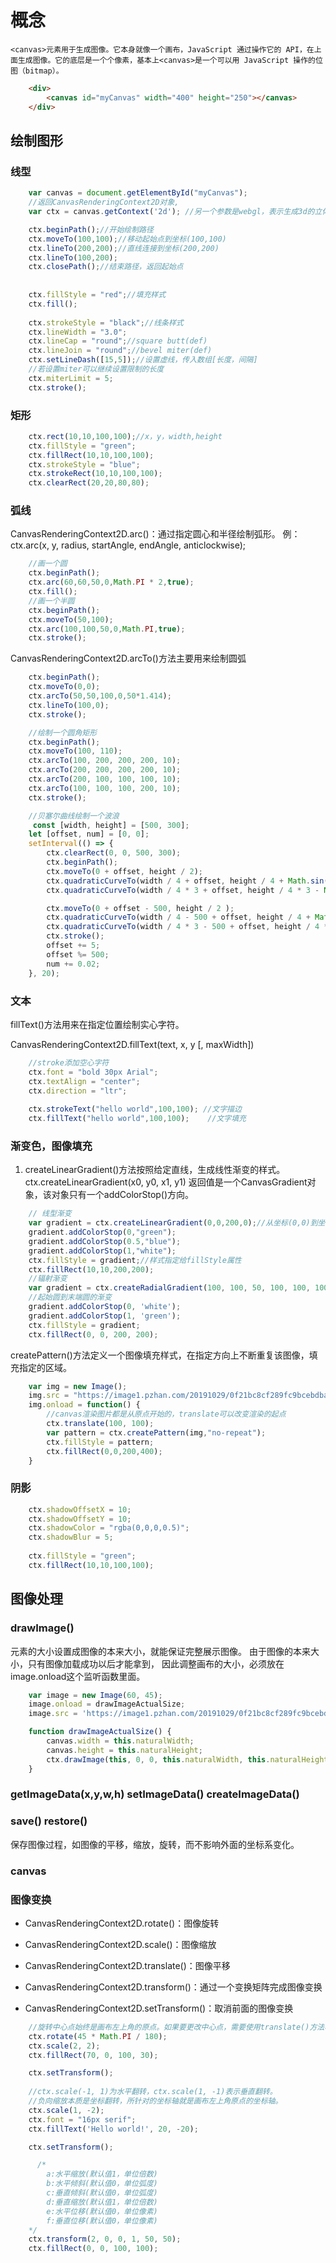 # 概念 
    <canvas>元素用于生成图像。它本身就像一个画布，JavaScript 通过操作它的 API，在上面生成图像。它的底层是一个个像素，基本上<canvas>是一个可以用 JavaScript 操作的位图（bitmap）。
```html
    <div>
        <canvas id="myCanvas" width="400" height="250"></canvas>
    </div>
```

## 绘制图形

### 线型
```javascript
    var canvas = document.getElementById("myCanvas");
    //返回CanvasRenderingContext2D对象,
    var ctx = canvas.getContext('2d'); //另一个参数是webgl，表示生成3d的立体图案，属于webgl api

    ctx.beginPath();//开始绘制路径
    ctx.moveTo(100,100);//移动起始点到坐标(100,100)
    ctx.lineTo(200,200);//直线连接到坐标(200,200)
    ctx.lineTo(100,200);
    ctx.closePath();//结束路径，返回起始点
    
    
    ctx.fillStyle = "red";//填充样式
    ctx.fill();
    
    ctx.strokeStyle = "black";//线条样式
    ctx.lineWidth = "3.0";
    ctx.lineCap = "round";//square butt(def)    
    ctx.lineJoin = "round";//bevel miter(def)
    ctx.setLineDash([15,5]);//设置虚线，传入数组[长度，间隔]
    //若设置miter可以继续设置限制的长度
    ctx.miterLimit = 5;
    ctx.stroke();
```

### 矩形
```javascript
    ctx.rect(10,10,100,100);//x，y，width,height
    ctx.fillStyle = "green";
    ctx.fillRect(10,10,100,100);
    ctx.strokeStyle = "blue";
    ctx.strokeRect(10,10,100,100);
    ctx.clearRect(20,20,80,80);
```
### 弧线

CanvasRenderingContext2D.arc()：通过指定圆心和半径绘制弧形。
例：ctx.arc(x, y, radius, startAngle, endAngle, anticlockwise);

```javascript
    //画一个圆
    ctx.beginPath();
    ctx.arc(60,60,50,0,Math.PI * 2,true);
    ctx.fill();
    //画一个半圆
    ctx.beginPath();
    ctx.moveTo(50,100);
    ctx.arc(100,100,50,0,Math.PI,true);
    ctx.stroke();
```
CanvasRenderingContext2D.arcTo()方法主要用来绘制圆弧
```javascript
    ctx.beginPath();
    ctx.moveTo(0,0);
    ctx.arcTo(50,50,100,0,50*1.414);
    ctx.lineTo(100,0);
    ctx.stroke();

    //绘制一个圆角矩形
    ctx.beginPath();
    ctx.moveTo(100, 110);
    ctx.arcTo(100, 200, 200, 200, 10);
    ctx.arcTo(200, 200, 200, 200, 10);
    ctx.arcTo(200, 100, 100, 100, 10);
    ctx.arcTo(100, 100, 100, 200, 10);
    ctx.stroke();

    //贝塞尔曲线绘制一个波浪
     const [width, height] = [500, 300];
    let [offset, num] = [0, 0];
    setInterval(() => {
        ctx.clearRect(0, 0, 500, 300);
        ctx.beginPath();
        ctx.moveTo(0 + offset, height / 2);
        ctx.quadraticCurveTo(width / 4 + offset, height / 4 + Math.sin(num) * 120, width / 2 + offset, height / 2 );
        ctx.quadraticCurveTo(width / 4 * 3 + offset, height / 4 * 3 - Math.sin(num) * 120, width + offset, height / 2);

        ctx.moveTo(0 + offset - 500, height / 2 );
        ctx.quadraticCurveTo(width / 4 - 500 + offset, height / 4 + Math.sin(num) * 120, width / 2 - 500 + offset, height / 2 );
        ctx.quadraticCurveTo(width / 4 * 3 - 500 + offset, height / 4 * 3 - Math.sin(num) * 120, width - 500 + offset, height / 2 );
        ctx.stroke();
        offset += 5;
        offset %= 500;
        num += 0.02;
    }, 20);
```

### 文本

fillText()方法用来在指定位置绘制实心字符。

CanvasRenderingContext2D.fillText(text, x, y [, maxWidth])
```javascript
    //stroke添加空心字符
    ctx.font = "bold 30px Arial";
    ctx.textAlign = "center";
    ctx.direction = "ltr";
    
    ctx.strokeText("hello world",100,100); //文字描边
    ctx.fillText("hello world",100,100);    //文字填充
```

### 渐变色，图像填充

1. createLinearGradient()方法按照给定直线，生成线性渐变的样式。
ctx.createLinearGradient(x0, y0, x1, y1)
返回值是一个CanvasGradient对象，该对象只有一个addColorStop()方向。

```javascript
    // 线型渐变
    var gradient = ctx.createLinearGradient(0,0,200,0);//从坐标(0,0)到坐标(200,0);
    gradient.addColorStop(0,"green");
    gradient.addColorStop(0.5,"blue");
    gradient.addColorStop(1,"white");
    ctx.fillStyle = gradient;//样式指定给fillStyle属性
    ctx.fillRect(10,10,200,200);
    //辐射渐变
    var gradient = ctx.createRadialGradient(100, 100, 50, 100, 100, 100);
    //起始圆到末端圆的渐变
    gradient.addColorStop(0, 'white');
    gradient.addColorStop(1, 'green');
    ctx.fillStyle = gradient;
    ctx.fillRect(0, 0, 200, 200);
```
createPattern()方法定义一个图像填充样式，在指定方向上不断重复该图像，填充指定的区域。

```javascript
    var img = new Image();
    img.src = "https://image1.pzhan.com/20191029/0f21bc8cf289fc9bcebdbabd2bda3592.png";
    img.onload = function() {
        //canvas渲染图片都是从原点开始的，translate可以改变渲染的起点
        ctx.translate(100, 100);
        var pattern = ctx.createPattern(img,"no-repeat");
        ctx.fillStyle = pattern;
        ctx.fillRect(0,0,200,400);
    }
```

### 阴影

```javascript
    ctx.shadowOffsetX = 10;
    ctx.shadowOffsetY = 10;
    ctx.shadowColor = "rgba(0,0,0,0.5)";
    ctx.shadowBlur = 5;
    
    ctx.fillStyle = "green";
    ctx.fillRect(10,10,100,100);

```

## 图像处理

### drawImage()

<canvas>元素的大小设置成图像的本来大小，就能保证完整展示图像。
由于图像的本来大小，只有图像加载成功以后才能拿到，
因此调整画布的大小，必须放在image.onload这个监听函数里面。

```javascript
    var image = new Image(60, 45);
    image.onload = drawImageActualSize;
    image.src = 'https://image1.pzhan.com/20191029/0f21bc8cf289fc9bcebdbabd2bda3592.png';

    function drawImageActualSize() {
        canvas.width = this.naturalWidth;
        canvas.height = this.naturalHeight;
        ctx.drawImage(this, 0, 0, this.naturalWidth, this.naturalHeight);
    }
```
### getImageData(x,y,w,h) setImageData() createImageData()

### save() restore()

保存图像过程，如图像的平移，缩放，旋转，而不影响外面的坐标系变化。

### canvas

### 图像变换

- CanvasRenderingContext2D.rotate()：图像旋转

- CanvasRenderingContext2D.scale()：图像缩放

- CanvasRenderingContext2D.translate()：图像平移

- CanvasRenderingContext2D.transform()：通过一个变换矩阵完成图像变换

- CanvasRenderingContext2D.setTransform()：取消前面的图像变换

```javascript
    //旋转中心点始终是画布左上角的原点。如果要更改中心点，需要使用translate()方法移动画布。
    ctx.rotate(45 * Math.PI / 180);
    ctx.scale(2, 2);
    ctx.fillRect(70, 0, 100, 30);

    ctx.setTransform();
    
    //ctx.scale(-1, 1)为水平翻转，ctx.scale(1, -1)表示垂直翻转。
    //负向缩放本质是坐标翻转，所针对的坐标轴就是画布左上角原点的坐标轴。
    ctx.scale(1, -2);
    ctx.font = "16px serif";
    ctx.fillText('Hello world!', 20, -20);

    ctx.setTransform();

      /*
        a:水平缩放(默认值1，单位倍数)
        b:水平倾斜(默认值0，单位弧度)
        c:垂直倾斜(默认值0，单位弧度)
        d:垂直缩放(默认值1，单位倍数)
        e:水平位移(默认值0，单位像素)
        f:垂直位移(默认值0，单位像素)
    */
    ctx.transform(2, 0, 0, 1, 50, 50);
    ctx.fillRect(0, 0, 100, 100);
  
```

